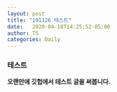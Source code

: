 ```yaml
---
layout: post
title: "191126 테스트"
date:   2020-04-18T14:25:52-05:00
author: TS
categories: Daily
---
```


### 테스트
**오랜만에 깃헙에서 테스트 글을 써봅니다.**
